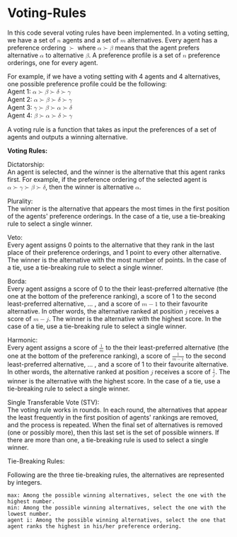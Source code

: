 # Voting-Rules

In this code several voting rules have been implemented. In a voting setting, we have a set of <math xmlns="http://www.w3.org/1998/Math/MathML">
  <mi>n</mi>
</math> agents and a set of <math xmlns="http://www.w3.org/1998/Math/MathML">
  <mi>m</mi>
</math> alternatives. Every agent has a preference ordering <math xmlns="http://www.w3.org/1998/Math/MathML">
  <mo>&#x227B;<!-- ≻ --></mo>
</math> where <math xmlns="http://www.w3.org/1998/Math/MathML">
  <mi>&#x03B1;<!-- α --></mi>
  <mo>&#x227B;<!-- ≻ --></mo>
  <mi>&#x03B2;<!-- β --></mi>
</math> means that the agent prefers alternative <math xmlns="http://www.w3.org/1998/Math/MathML">
  <mi>&#x03B1;<!-- α --></mi>
</math> to alternative <math xmlns="http://www.w3.org/1998/Math/MathML">
  <mi>&#x03B2;<!-- β --></mi>
</math>. A preference profile is a set of <math xmlns="http://www.w3.org/1998/Math/MathML">
  <mi>n</mi>
</math> preference orderings, one for every agent.

For example, if we have a voting setting with 4 agents and 4 alternatives, one possible preference profile could be the following:<br>
Agent 1: <math xmlns="http://www.w3.org/1998/Math/MathML"> 
  <mi>&#x03B1;<!-- α --></mi>
  <mo>&#x227B;<!-- ≻ --></mo>
  <mi>&#x03B2;<!-- β --></mi>
  <mo>&#x227B;<!-- ≻ --></mo>
  <mi>&#x03B4;<!-- δ --></mi>
  <mo>&#x227B;<!-- ≻ --></mo>
  <mi>&#x03B3;<!-- γ --></mi>
</math> <br>
Agent 2: <math xmlns="http://www.w3.org/1998/Math/MathML">
  <mi>&#x03B1;<!-- α --></mi>
  <mo>&#x227B;<!-- ≻ --></mo>
  <mi>&#x03B2;<!-- β --></mi>
  <mo>&#x227B;<!-- ≻ --></mo>
  <mi>&#x03B4;<!-- δ --></mi>
  <mo>&#x227B;<!-- ≻ --></mo>
  <mi>&#x03B3;<!-- γ --></mi>
</math> <br>
Agent 3: <math xmlns="http://www.w3.org/1998/Math/MathML">
  <mi>&#x03B3;<!-- γ --></mi>
  <mo>&#x227B;<!-- ≻ --></mo>
  <mi>&#x03B2;<!-- β --></mi>
  <mo>&#x227B;<!-- ≻ --></mo>
  <mi>&#x03B1;<!-- α --></mi>
  <mo>&#x227B;<!-- ≻ --></mo>
  <mi>&#x03B4;<!-- δ --></mi>
</math> <br>
Agent 4: <math xmlns="http://www.w3.org/1998/Math/MathML">
  <mi>&#x03B2;<!-- β --></mi>
  <mo>&#x227B;<!-- ≻ --></mo>
  <mi>&#x03B1;<!-- α --></mi>
  <mo>&#x227B;<!-- ≻ --></mo>
  <mi>&#x03B4;<!-- δ --></mi>
  <mo>&#x227B;<!-- ≻ --></mo>
  <mi>&#x03B3;<!-- γ --></mi>
</math> <br>


A voting rule is a function that takes as input the preferences of a set of agents and outputs a winning alternative.


<strong>Voting Rules:</strong> <br>

Dictatorship: <br>
An agent is selected, and the winner is the alternative that this agent ranks first. For example, if the preference ordering of the selected agent is <math xmlns="http://www.w3.org/1998/Math/MathML">
  <mi>&#x03B1;<!-- α --></mi>
  <mo>&#x227B;<!-- ≻ --></mo>
  <mi>&#x03B3;<!-- γ --></mi>
  <mo>&#x227B;<!-- ≻ --></mo>
  <mi>&#x03B2;<!-- β --></mi>
  <mo>&#x227B;<!-- ≻ --></mo>
  <mi>&#x03B4;<!-- δ --></mi>
</math>, then the winner is alternative <math xmlns="http://www.w3.org/1998/Math/MathML">
  <mi>&#x03B1;<!-- α --></mi>
</math>. <br>

Plurality:<br>
The winner is the alternative that appears the most times in the first position of the agents' preference orderings. In the case of a tie, use a tie-breaking rule to select a single winner.

Veto:<br>
Every agent assigns 0 points to the alternative that they rank in the last place of their preference orderings, and 1 point to every other alternative. The winner is the alternative with the most number of points. In the case of a tie, use a tie-breaking rule to select a single winner.

Borda:<br>
Every agent assigns a score of 0 to the their least-preferred alternative (the one at the bottom of the preference ranking), a score of 1 to the second least-preferred alternative, ... , and a score of <math xmlns="http://www.w3.org/1998/Math/MathML">
  <mi>m</mi>
  <mo>&#x2212;<!-- − --></mo>
  <mn>1</mn>
</math> to their favourite alternative. In other words, the alternative ranked at position <math xmlns="http://www.w3.org/1998/Math/MathML">
  <mi>j</mi>
</math> receives a score of <math xmlns="http://www.w3.org/1998/Math/MathML">
  <mi>m</mi>
  <mo>&#x2212;<!-- − --></mo>
  <mi>j</mi>
</math>. The winner is the alternative with the highest score. In the case of a tie, use a tie-breaking rule to select a single winner.

Harmonic:<br>
Every agent assigns a score of <math xmlns="http://www.w3.org/1998/Math/MathML">
  <mfrac>
    <mn>1</mn>/
    <mi>m</mi>
  </mfrac>
</math> to the their least-preferred alternative (the one at the bottom of the preference ranking), a score of <math xmlns="http://www.w3.org/1998/Math/MathML">
  <mfrac>
    <mn>1</mn>/
    <mrow>
      <mi>m</mi>
      <mo>&#x2212;<!-- − --></mo>
      <mn>1</mn>
    </mrow>
  </mfrac>
</math> to the second least-preferred alternative, ... , and a score of 1 to their favourite alternative. In other words, the alternative ranked at position <math xmlns="http://www.w3.org/1998/Math/MathML">
  <mi>j</mi>
</math> receives a score of <math xmlns="http://www.w3.org/1998/Math/MathML">
  <mfrac>
    <mn>1</mn>/
    <mi>j</mi>
  </mfrac>
</math>. The winner is the alternative with the highest score. In the case of a tie, use a tie-breaking rule to select a single winner.

Single Transferable Vote (STV): <br>
The voting rule works in rounds. In each round, the alternatives that appear the least frequently in the first position of agents' rankings are removed, and the process is repeated. When the final set of alternatives is removed (one or possibly more), then this last set is the set of possible winners. If there are more than one, a tie-breaking rule is used to select a single winner.


Tie-Breaking Rules: <br>

Following are the three tie-breaking rules, the alternatives are represented by integers.

    max: Among the possible winning alternatives, select the one with the highest number.
    min: Among the possible winning alternatives, select the one with the lowest number.
    agent i: Among the possible winning alternatives, select the one that agent ranks the highest in his/her preference ordering. 

